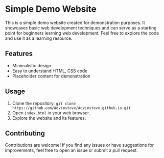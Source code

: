 # Simple Demo Website

This is a simple demo website created for demonstration purposes. It showcases basic web development techniques and can serve as a starting point for beginners learning web development. Feel free to explore the code and use it as a learning resource.

## Features

- Minimalistic design
- Easy to understand HTML, CSS code
- Placeholder content for demonstration

## Usage

1. Clone the repository: `git clone https://github.com/Advinsteve/Advinsteve.github.io.git`
2. Open `index.html` in your web browser.
3. Explore the website and its features.

## Contributing

Contributions are welcome! If you find any issues or have suggestions for improvements, feel free to open an issue or submit a pull request.

